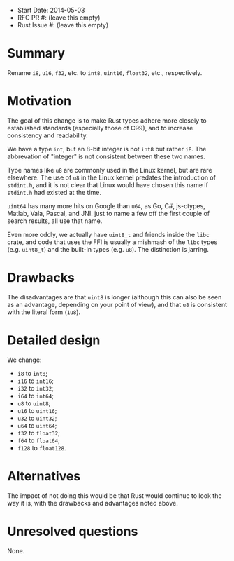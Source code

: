 - Start Date: 2014-05-03
- RFC PR #: (leave this empty)
- Rust Issue #: (leave this empty)

# Summary

Rename `i8`, `u16`, `f32`, etc. to `int8`, `uint16`, `float32`, etc., respectively.

# Motivation

The goal of this change is to make Rust types adhere more closely to established standards (especially those of C99), and to increase consistency and readability.

We have a type `int`, but an 8-bit integer is not `int8` but rather `i8`. The abbrevation of "integer" is not consistent between these two names.

Type names like `u8` are commonly used in the Linux kernel, but are rare elsewhere. The use of `u8` in the Linux kernel predates the introduction of `stdint.h`, and it is not clear that Linux would have chosen this name if `stdint.h` had existed at the time.

`uint64` has many more hits on Google than `u64`, as Go, C#, js-ctypes, Matlab, Vala, Pascal, and JNI. just to name a few off the first couple of search results, all use that name.

Even more oddly, we actually have `uint8_t` and friends inside the `libc` crate, and code that uses the FFI is usually a mishmash of the `libc` types (e.g. `uint8_t`) and the built-in types (e.g. `u8`). The distinction is jarring.

# Drawbacks

The disadvantages are that `uint8` is longer (although this can also be seen as an advantage, depending on your point of view), and that `u8` is consistent with the literal form (`1u8`).

# Detailed design

We change:

* `i8` to `int8`;
* `i16` to `int16`;
* `i32` to `int32`;
* `i64` to `int64`;
* `u8` to `uint8`;
* `u16` to `uint16`;
* `u32` to `uint32`;
* `u64` to `uint64`;
* `f32` to `float32`;
* `f64` to `float64`;
* `f128` to `float128`.

# Alternatives

The impact of not doing this would be that Rust would continue to look the way it is, with the drawbacks and advantages noted above.

# Unresolved questions

None.